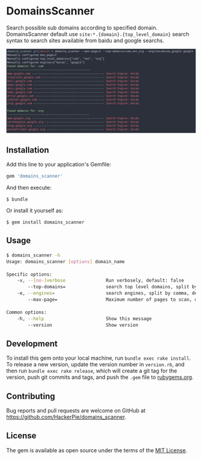 # DomainsScanner

Search possible sub domains according to specified domain. DomainsScanner default use `site:*.{domain}.{top_level_domain}` search syntax to search sites available from baidu and google searchs.

![Preview Screenshot](./doc/images/preview.png)

## Installation

Add this line to your application's Gemfile:

```ruby
gem 'domains_scanner'
```

And then execute:

    $ bundle

Or install it yourself as:

    $ gem install domains_scanner

## Usage

```sh
$ domains_scanner -h
Usage: domains_scanner [options] domain_name

Specific options:
    -v, --[no-]verbose               Run verbosely, default: false
        --top-domains=               search top level domains, split by comma, default: ["com", "cn", "com.cn", "net", "org", "ltd", "cc", "mobi", "live", "io", "co", "me", "hk"]
    -e, --engines=                   search engines, split by comma, default: [google, baidu]
        --max-page=                  Maximum number of pages to scan, default: 20

Common options:
    -h, --help                       Show this message
        --version                    Show version
```

## Development

To install this gem onto your local machine, run `bundle exec rake install`. To release a new version, update the version number in `version.rb`, and then run `bundle exec rake release`, which will create a git tag for the version, push git commits and tags, and push the `.gem` file to [rubygems.org](https://rubygems.org).

## Contributing

Bug reports and pull requests are welcome on GitHub at https://github.com/HackerPie/domains_scanner.


## License

The gem is available as open source under the terms of the [MIT License](http://opensource.org/licenses/MIT).

